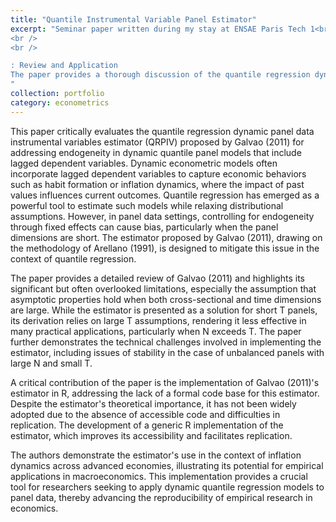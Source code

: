 ```yaml
---
title: "Quantile Instrumental Variable Panel Estimator"
excerpt: "Seminar paper written during my stay at ENSAE Paris Tech 1<br/><img src='/images/500x300.png'>
<br />
<br />

: Review and Application
The paper provides a thorough discussion of the quantile regression dynamic panel data instrumental variables estimator (QRPIV) postulated by Galvao (2011). It reviews the theoretical foundations, discusses its limitations in greater detail, and assesses subsequent advancements in the literature. The paper concludes with a detailed application of the estimator to inflation dynamics, showcasing its practical utility
"
collection: portfolio
category: econometrics
---
```


This paper critically evaluates the quantile regression dynamic panel data instrumental variables estimator (QRPIV) proposed by Galvao (2011) for addressing endogeneity in dynamic quantile panel models that include lagged dependent variables. Dynamic econometric models often incorporate lagged dependent variables to capture economic behaviors such as habit formation or inflation dynamics, where the impact of past values influences current outcomes. Quantile regression has emerged as a powerful tool to estimate such models while relaxing distributional assumptions. However, in panel data settings, controlling for endogeneity through fixed effects can cause bias, particularly when the panel dimensions are short. The estimator proposed by Galvao (2011), drawing on the methodology of Arellano (1991), is designed to mitigate this issue in the context of quantile regression.

The paper provides a detailed review of Galvao (2011) and highlights its significant but often overlooked limitations, especially the assumption that asymptotic properties hold when both cross-sectional and time dimensions are large. While the estimator is presented as a solution for short T panels, its derivation relies on large T assumptions, rendering it less effective in many practical applications, particularly when N exceeds T. The paper further demonstrates the technical challenges involved in implementing the estimator, including issues of stability in the case of unbalanced panels with large N and small T.

A critical contribution of the paper is the implementation of Galvao (2011)'s estimator in R, addressing the lack of a formal code base for this estimator. Despite the estimator's theoretical importance, it has not been widely adopted due to the absence of accessible code and difficulties in replication. The development of a generic R implementation of the estimator, which improves its accessibility and facilitates replication. 

The authors demonstrate the estimator's use in the context of inflation dynamics across advanced economies, illustrating its potential for empirical applications in macroeconomics. This implementation provides a crucial tool for researchers seeking to apply dynamic quantile regression models to panel data, thereby advancing the reproducibility of empirical research in economics.
